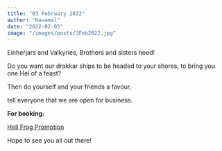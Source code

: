 ```yaml
---
title: "03 February 2022"
author: "Havamal"
date: "2022-02-03"
image: "/images/posts/3Feb2022.jpg"
---
```


Einherjars and Valkyries, Brothers and sisters heed!

Do you want our drakkar ships to be headed to your shores, to bring you one Hel of a feast?

Then do yourself and your friends a favour,

tell everyone that we are open for business.

**For booking:**

[Hell Frog Promotion](https://www.facebook.com/HellFrogPromotion/)

Hope to see you all out there!